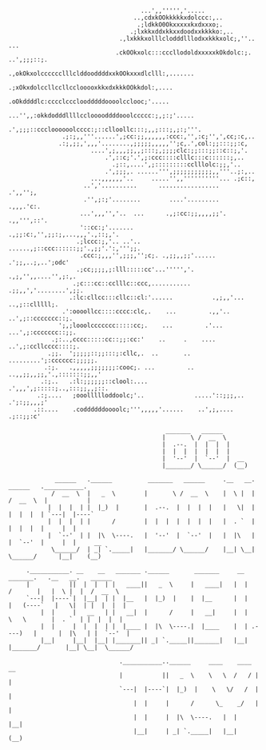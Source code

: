 
                                         ...',,''''','.....                                         
                                       ..,cdxkOOkkkkkxdolccc:,..                                    
                                        .;ldkkO0Okxxxxxkxdxxxo;.                                    
                                      .;lxkkxddxkkxxdoodxxkkkko:,..                                 
                                   .,lxkkkxolllclodddlllodxxkkkxolc;,''..       ...                 
                                  .ckOOkxolc:::cccllodoldxxxxxkOkdolc:;.  ..',;;;::;.               
                                 .,okOkxolcccccclllclddooddddxxkOOkxxxdlclll:,.......               
                                 .;xOkxdolccllccllcclooooxkkxdxkkkOOkkdol:,....                     
                                 .oOkddddlc:cccclcccloodddddoooolcclooc;'.....                      
                         ...'',,:okkdodddllllcclooooddddooolccccc:;,;:;'.....                       
                     .',;;;::cccloooooolcccc:;::clloollc:::;,,;:::;,;:;'''.                         
                   .;:;,,'''......',;cc:;;,,,,,,:ccc:,'',:c;'',',cc;:c,..                           
                  .:;,;;,',,,'........,;;;;;,,,,,'';c,.',col:;;:::;;:c,                             
                           ....',;,,,;;,,;:::;,;;;;clc:;;:::;;::c::;,'.                             
                               .',::c;'.',;:ccc::::clllc:::c::::::;,..                              
                                 .;::,....',;:::::::::cclllolc:;;,'..                               
                               .',;;;,. ......''',;;;;;;;;;;;,,'''..;:,..                           
                           ...,,,,,,'..     .....'',,''''''''''... .;c::,                           
                         ..','..........      .................    .',,'';,                         
                         .'',;:;'........        ....'.........    .,,,.'c:.                        
                        ...',,,'','..  ...      .,;:cc:;;,,,,;;'. .,,''',::'.                       
                        '::cc:;'.......        .,;;:c:,'',;;:;,...,,,'.,::;,'.                      
                       .;lccc:;,'.. ..'.. ......,;::ccc::::::;;'.,;;'.':,''';;.                     
                        .ccc:;,,,'',;;;,'';c;. .,;;,,;;'...... .';;,..;,..';odc'                    
                       .;cc;;;;,;:lll:::::cc'...''''','.       .,;,'',,....'',;:,.                  
                      .;c:::cc::cclllc::ccc,...........       .;;,,','........',;;.                 
                     .:lc:cllcc:::cllc::cl:'......           .,;,,'... ..,;::clllll;.               
                   .':oooollcc::::cccc:clc,.    ...         .,,'..  ..',;::ccccccc::;.              
                  ';,;looolccccccc:::::cc;.    ...         .'...  ...',;:ccccccc::;;.               
                .;:..,cccc:::::cc::;;:cc:'    ..     .    ....   ..',;:ccllcccc::::;.               
               .;;.  ';;;;;::;;:::;:cllc,.  ..       ..    .........';:cccccc:;;;;;.                
              .:;.   .,,,,,;;;;;;;:cooc;. ...         .. ..,,;;,,;;,'.,:::::::;;,,'                 
             .:;..   .:l:;;;;;;::clool:....            .',,,',;:::::;..,:::;;,,;::.                 
            .:;....   ;ooollllloddoolc;'..              .....'::;;;,.. .';:;;,,,;'                  
           .::....    .coddddddoooolc;''',,,,,'......    ..',;,....      .;::;;:c'                  

                                                _______   ______                                             
                                               |       \ /  __  \                                            
                                               |  .--.  |  |  |  |                                           
                                               |  |  |  |  |  |  |                                           
                                               |  '--'  |  `--'  |  __                                       
                                               |_______/ \______/  (__)                                      
                                                                                                             
                 ______   .______          _______   ______     .__   __.   ______   .___________.           
                /  __  \  |   _  \        |       \ /  __  \    |  \ |  |  /  __  \  |           |           
               |  |  |  | |  |_)  |       |  .--.  |  |  |  |   |   \|  | |  |  |  | `---|  |----`           
               |  |  |  | |      /        |  |  |  |  |  |  |   |  . `  | |  |  |  |     |  |                
               |  `--'  | |  |\  \----.   |  '--'  |  `--'  |   |  |\   | |  `--'  |     |  |     __         
                \______/  | _| `._____|   |_______/ \______/    |__| \__|  \______/      |__|    (__)        
                                                                                                             
         .___________. __    __   _______ .______       _______     __       _______.   .__   __.   ______   
         |           ||  |  |  | |   ____||   _  \     |   ____|   |  |     /       |   |  \ |  |  /  __  \  
         `---|  |----`|  |__|  | |  |__   |  |_)  |    |  |__      |  |    |   (----`   |   \|  | |  |  |  | 
             |  |     |   __   | |   __|  |      /     |   __|     |  |     \   \       |  . `  | |  |  |  | 
             |  |     |  |  |  | |  |____ |  |\  \----.|  |____    |  | .----)   |      |  |\   | |  `--'  | 
             |__|     |__|  |__| |_______|| _| `._____||_______|   |__| |_______/       |__| \__|  \______/  
                                                                                                             
                                   .___________..______     ____    ____  __                                 
                                   |           ||   _  \    \   \  /   / |  |                                
                                   `---|  |----`|  |_)  |    \   \/   /  |  |                                
                                       |  |     |      /      \_    _/   |  |                                
                                       |  |     |  |\  \----.   |  |     |__|                                
                                       |__|     | _| `._____|   |__|     (__)                                
                                                                                                             